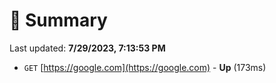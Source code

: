 # 📖 Summary
Last updated: **7/29/2023, 7:13:53 PM**

- `GET` [https://google.com](https://google.com) - **Up** (173ms)
